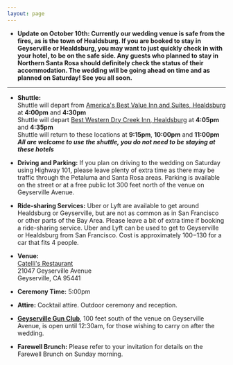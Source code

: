 ```yaml
---
layout: page
---
```


- __Update on October 10th: Currently our wedding venue is safe from the fires, as is the town of Healdsburg. If you are booked to stay in Geyserville or Healdsburg, you may want to just quickly check in with your hotel, to be on the safe side. Any guests who planned to stay in Northern Santa Rosa should definitely check the status of their accommodation. The wedding will be going ahead on time and as planned on Saturday! See you all soon.__  

---

- __Shuttle:__  
	Shuttle will depart from [America's Best Value Inn and Suites, Healdsburg](https://www.redlion.com/healdsburg) at __4:00pm__ and __4:30pm__  
	Shuttle will depart [Best Western Dry Creek Inn, Healdsburg](http://www.drycreekinn.com/) at __4:05pm__ and __4:35pm__  
	Shuttle will return to these locations at __9:15pm__, __10:00pm__ and __11:00pm__   
	___All are welcome to use the shuttle, you do not need to be staying at these hotels___

- __Driving and Parking:__ If you plan on driving to the wedding on Saturday using Highway 101, please leave plenty of extra time as there may be traffic through the Petaluma and Santa Rosa areas. Parking is available on the street or at a free public lot 300 feet north of the venue on Geyserville Avenue. 

- __Ride-sharing Services:__ Uber or Lyft are available to get around Healdsburg or Geyserville, but are not as common as in San Francisco or other parts of the Bay Area. Please leave a bit of extra time if booking a ride-sharing service. Uber and Lyft can be used to get to Geyserville or Healdsburg from San Francisco. Cost is approximately $100-$130 for a car that fits 4 people.

- __Venue:__  
	[Catelli's Restaurant](http://www.mycatellis.com/)  
	21047 Geyserville Avenue  
	Geyserville, CA 95441  
	
- __Ceremony Time:__ 5:00pm

- __Attire:__ Cocktail attire. Outdoor ceremony and reception. 

- __[Geyserville Gun Club](https://www.geyservillegunclub.com/)__, 100 feet south of the venue on Geyserville Avenue, is open until 12:30am, for those wishing to carry on after the wedding.

- __Farewell Brunch:__ Please refer to your invitation for details on the Farewell Brunch on Sunday morning.
